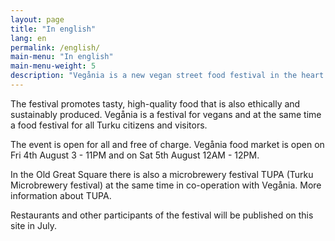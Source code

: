 ```yaml
---
layout: page
title: "In english"
lang: en
permalink: /english/
main-menu: "In english"
main-menu-weight: 5
description: "Vegånia is a new vegan street food festival in the heart of Turku, held for the first time 4th-5th August 2017 in the Old Great Square (Vanha Suurtori)."
---
```


The festival promotes tasty, high-quality food that is also ethically and sustainably produced. Vegånia is a festival for vegans and at the same time a food festival for all Turku citizens and visitors.

The event is open for all and free of charge. Vegånia food market is open on Fri 4th August <time datetime="2017-08-04T15:00+03:00">3</time> - <time datetime="2017-08-04T23:00+03:00">11PM</time> and on Sat 5th August <time datetime="2017-08-05T12:00+03:00">12AM</time> - <time datetime="2017-08-05T24:00+03:00">12PM</time>.

In the Old Great Square there is also a microbrewery festival TUPA (Turku Microbrewery festival) at the same time in co-operation with Vegånia. More information about TUPA.

Restaurants and other participants of the festival will be published on this site in July.

